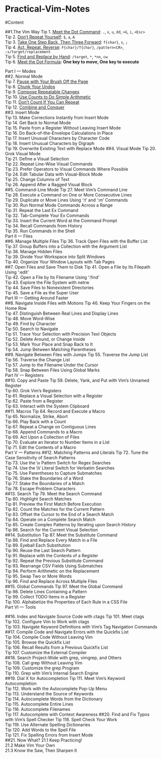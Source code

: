Practical-Vim-Notes
===================

#Content

##1.The Vim Way
Tip 1. [Meet the Dot Command](tip1.md): `.`, `x`, `u`, `dd`, `>G`, `i`, `<Esc>`  
Tip 2. [Don’t Repeat Yourself](tip2.md): `$`, `a`, `A`  
Tip 3. [Take One Step Back, Then Three Forward](tip3.md): `f{char}`, `s`, `;`   
Tip 4. [Act, Repeat, Reverse](tip4.md): `F{char}/T{char}`, `/pattern<CR>`, `:s/target/replacement`  
Tip 5. [Find and Replace by Hand](tip5.md): `/target`, `*`, `*nn`, `cw`  
Tip 6. [Meet the Dot Formula](tip6.md): **One key to move, One key to execute**

Part I — Modes  
##2. Normal Mode  
Tip 7. [Pause with Your Brush Off the Page](tip7.md)  
Tip 8. [Chunk Your Undos](tip8.md)  
Tip 9. [Compose Repeatable Changes](tip9.md)  
Tip 10. [Use Counts to Do Simple Arithmetic](tip10.md)  
Tip 11. [Don’t Count If You Can Repeat](tip11.md)  
Tip 12. [Combine and Conquer](tip12.md)  
##3. Insert Mode  
Tip 13. Make Corrections Instantly from Insert Mode  
Tip 14. Get Back to Normal Mode  
Tip 15. Paste from a Register Without Leaving Insert Mode  
Tip 16. Do Back-of-the-Envelope Calculations in Place  
Tip 17. Insert Unusual Characters by Character Code  
Tip 18. Insert Unusual Characters by Digraph  
Tip 19. Overwrite Existing Text with Replace Mode
##4. Visual Mode
Tip 20. Grok Visual Mode  
Tip 21. Define a Visual Selection  
Tip 22. Repeat Line-Wise Visual Commands  
Tip 23. Prefer Operators to Visual Commands Where Possible  
Tip 24. Edit Tabular Data with Visual-Block Mode  
Tip 25. Change Columns of Text  
Tip 26. Append After a Ragged Visual Block  
##5. Command-Line Mode
Tip 27. Meet Vim’s Command Line  
Tip 28. Execute a Command on One or More Consecutive Lines  
Tip 29. Duplicate or Move Lines Using ‘:t’ and ‘:m’ Commands  
Tip 30. Run Normal Mode Commands Across a Range  
Tip 31. Repeat the Last Ex Command  
Tip 32. Tab-Complete Your Ex Commands  
Tip 33. Insert the Current Word at the Command Prompt  
Tip 34. Recall Commands from History  
Tip 35. Run Commands in the Shell  
Part II — Files  
##6. Manage Multiple Files
Tip 36. Track Open Files with the Buffer List  
Tip 37. Group Buffers into a Collection with the Argument List  
Tip 38. Manage Hidden Files  
Tip 39. Divide Your Workspace into Split Windows  
Tip 40. Organize Your Window Layouts with Tab Pages  
##7. Open Files and Save Them to Disk
Tip 41. Open a File by Its Filepath Using ‘:edit’  
Tip 42. Open a File by Its Filename Using ‘:find’  
Tip 43. Explore the File System with netrw  
Tip 44. Save Files to Nonexistent Directories   
Tip 45. Save a File as the Super User   
Part III — Getting Around Faster  
##8. Navigate Inside Files with Motions
Tip 46. Keep Your Fingers on the Home Row   
Tip 47. Distinguish Between Real Lines and Display Lines   
Tip 48. Move Word-Wise   
Tip 49. Find by Character   
Tip 50. Search to Navigate   
Tip 51. Trace Your Selection with Precision Text Objects   
Tip 52. Delete Around, or Change Inside   
Tip 53. Mark Your Place and Snap Back to It   
Tip 54. Jump Between Matching Parentheses   
##9. Navigate Between Files with Jumps
Tip 55. Traverse the Jump List   
Tip 56. Traverse the Change List   
Tip 57. Jump to the Filename Under the Cursor   
Tip 58. Snap Between Files Using Global Marks   
Part IV — Registers  
##10. Copy and Paste
Tip 59. Delete, Yank, and Put with Vim’s Unnamed Register   
Tip 60. Grok Vim’s Registers   
Tip 61. Replace a Visual Selection with a Register   
Tip 62. Paste from a Register   
Tip 63. Interact with the System Clipboard   
##11. Macros
Tip 64. Record and Execute a Macro   
Tip 65. Normalize, Strike, Abort   
Tip 66. Play Back with a Count   
Tip 67. Repeat a Change on Contiguous Lines   
Tip 68. Append Commands to a Macro   
Tip 69. Act Upon a Collection of Files   
Tip 70. Evaluate an Iterator to Number Items in a List   
Tip 71. Edit the Contents of a Macro   
Part V — Patterns
##12. Matching Patterns and Literals
Tip 72. Tune the Case Sensitivity of Search Patterns   
Tip 73. Use the \v Pattern Switch for Regex Searches   
Tip 74. Use the \V Literal Switch for Verbatim Searches   
Tip 75. Use Parentheses to Capture Submatches   
Tip 76. Stake the Boundaries of a Word   
Tip 77. Stake the Boundaries of a Match   
Tip 78. Escape Problem Characters   
##13. Search
Tip 79. Meet the Search Command   
Tip 80. Highlight Search Matches   
Tip 81. Preview the First Match Before Execution   
Tip 82. Count the Matches for the Current Pattern   
Tip 83. Offset the Cursor to the End of a Search Match   
Tip 84. Operate on a Complete Search Match   
Tip 85. Create Complex Patterns by Iterating upon Search History   
Tip 86. Search for the Current Visual Selection   
##14. Substitution
Tip 87. Meet the Substitute Command   
Tip 88. Find and Replace Every Match in a File   
Tip 89. Eyeball Each Substitution   
Tip 90. Reuse the Last Search Pattern   
Tip 91. Replace with the Contents of a Register   
Tip 92. Repeat the Previous Substitute Command   
Tip 93. Rearrange CSV Fields Using Submatches   
Tip 94. Perform Arithmetic on the Replacement   
Tip 95. Swap Two or More Words   
Tip 96. Find and Replace Across Multiple Files   
##15. Global Commands
Tip 97. Meet the Global Command   
Tip 98. Delete Lines Containing a Pattern   
Tip 99. Collect TODO Items in a Register   
Tip 100. Alphabetize the Properties of Each Rule in a CSS File   
 Part VI — Tools  

##16. Index and Navigate Source Code with ctags
Tip 101. Meet ctags   
Tip 102. Configure Vim to Work with ctags   
Tip 103. Navigate Keyword Definitions with Vim’s Tag Navigation Commands   
##17. Compile Code and Navigate Errors with the Quickfix List  
Tip 104. Compile Code Without Leaving Vim   
Tip 105. Browse the Quickfix List   
Tip 106. Recall Results from a Previous Quickfix List   
Tip 107. Customize the External Compiler   
##18. Search Project-Wide with grep, vimgrep, and Others  
Tip 108. Call grep Without Leaving Vim   
Tip 109. Customize the grep Program   
Tip 110. Grep with Vim’s Internal Search Engine   
##19. Dial X for Autocompletion
Tip 111. Meet Vim’s Keyword Autocompletion   
Tip 112. Work with the Autocomplete Pop-Up Menu   
Tip 113. Understand the Source of Keywords   
Tip 114. Autocomplete Words from the Dictionary   
Tip 115. Autocomplete Entire Lines   
Tip 116. Autocomplete Filenames   
Tip 117. Autocomplete with Context Awareness 
##20. Find and Fix Typos with Vim’s Spell Checker
Tip 118. Spell Check Your Work   
Tip 119. Use Alternate Spelling Dictionaries   
Tip 120. Add Words to the Spell File   
Tip 121. Fix Spelling Errors from Insert Mode   
##21. Now What?
21.1 Keep Practicing!   
21.2 Make Vim Your Own   
21.3 Know the Saw, Then Sharpen It   
